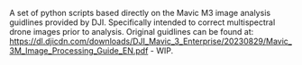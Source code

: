 A set of python scripts based directly on the Mavic M3 image analysis guidlines provided by DJI. Specifically intended to correct multispectral drone images prior to analysis. Original guidlines can be found at: https://dl.djicdn.com/downloads/DJI_Mavic_3_Enterprise/20230829/Mavic_3M_Image_Processing_Guide_EN.pdf - WIP.
